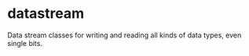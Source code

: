 datastream
==========

Data stream classes for writing and reading all kinds of data types, even single
bits.

